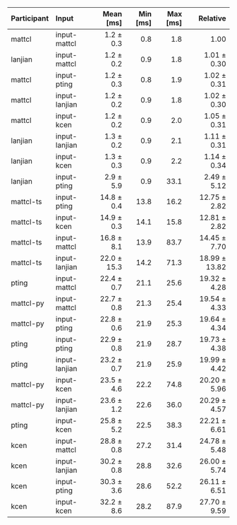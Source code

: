 | Participant | Input | Mean [ms] | Min [ms] | Max [ms] | Relative |
|:---|:---|---:|---:|---:|---:|
| mattcl | input-mattcl | 1.2 ± 0.3 | 0.8 | 1.8 | 1.00 |
| lanjian | input-mattcl | 1.2 ± 0.2 | 0.9 | 1.8 | 1.01 ± 0.30 |
| mattcl | input-pting | 1.2 ± 0.3 | 0.8 | 1.9 | 1.02 ± 0.31 |
| mattcl | input-lanjian | 1.2 ± 0.2 | 0.9 | 1.8 | 1.02 ± 0.30 |
| mattcl | input-kcen | 1.2 ± 0.2 | 0.9 | 2.0 | 1.05 ± 0.31 |
| lanjian | input-lanjian | 1.3 ± 0.2 | 0.9 | 2.1 | 1.11 ± 0.31 |
| lanjian | input-kcen | 1.3 ± 0.3 | 0.9 | 2.2 | 1.14 ± 0.34 |
| lanjian | input-pting | 2.9 ± 5.9 | 0.9 | 33.1 | 2.49 ± 5.12 |
| mattcl-ts | input-pting | 14.8 ± 0.4 | 13.8 | 16.2 | 12.75 ± 2.82 |
| mattcl-ts | input-kcen | 14.9 ± 0.3 | 14.1 | 15.8 | 12.81 ± 2.82 |
| mattcl-ts | input-mattcl | 16.8 ± 8.1 | 13.9 | 83.7 | 14.45 ± 7.70 |
| mattcl-ts | input-lanjian | 22.0 ± 15.3 | 14.2 | 71.3 | 18.99 ± 13.82 |
| pting | input-mattcl | 22.4 ± 0.7 | 21.1 | 25.6 | 19.32 ± 4.28 |
| mattcl-py | input-mattcl | 22.7 ± 0.8 | 21.3 | 25.4 | 19.54 ± 4.33 |
| mattcl-py | input-pting | 22.8 ± 0.6 | 21.9 | 25.3 | 19.64 ± 4.34 |
| pting | input-pting | 22.9 ± 0.8 | 21.9 | 28.7 | 19.73 ± 4.38 |
| pting | input-lanjian | 23.2 ± 0.7 | 21.9 | 25.9 | 19.99 ± 4.42 |
| mattcl-py | input-kcen | 23.5 ± 4.6 | 22.2 | 74.8 | 20.20 ± 5.96 |
| mattcl-py | input-lanjian | 23.6 ± 1.2 | 22.6 | 36.0 | 20.29 ± 4.57 |
| pting | input-kcen | 25.8 ± 5.2 | 22.5 | 38.3 | 22.21 ± 6.61 |
| kcen | input-mattcl | 28.8 ± 0.8 | 27.2 | 31.4 | 24.78 ± 5.48 |
| kcen | input-lanjian | 30.2 ± 0.8 | 28.8 | 32.6 | 26.00 ± 5.74 |
| kcen | input-pting | 30.3 ± 3.6 | 28.6 | 52.2 | 26.11 ± 6.51 |
| kcen | input-kcen | 32.2 ± 8.6 | 28.2 | 87.9 | 27.70 ± 9.59 |
